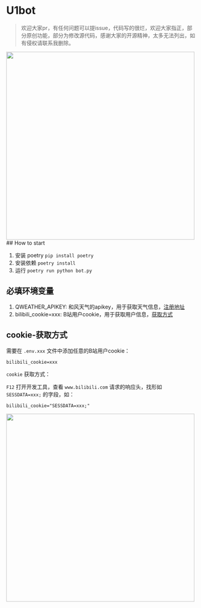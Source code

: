 # U1bot
> 欢迎大家pr，有任何问题可以提issue，代码写的很烂，欢迎大家指正，部分原创功能，部分为修改源代码，感谢大家的开源精神，太多无法列出，如有侵权请联系我删除。
<div align="left">
  <img src="https://image.thum.io/get/width/1280/crop/640/viewportWidth/1280/png/noanimate/https://socialify.git.ci/wling-art/U1bot/image?description=1&font=Source%20Code%20Pro&forks=1&issues=1&language=1&name=1&owner=1&pattern=Charlie%20Brown&pulls=1&stargazers=1&theme=Dark" width="500" />
</div>
## How to start

1. 安装 poetry `pip install poetry`
2. 安装依赖 `poetry install`
3. 运行 `poetry run python bot.py`

## 必填环境变量

1. QWEATHER_APIKEY: 和风天气的apikey，用于获取天气信息，[注册地址](https://dev.qweather.com/)
2. bilibili_cookie=xxx: B站用户cookie，用于获取用户信息，[获取方式](##cookie-获取方式)

## cookie-获取方式
需要在 `.env.xxx` 文件中添加任意的B站用户cookie：

```
bilibili_cookie=xxx
```

`cookie` 获取方式：

`F12` 打开开发工具，查看 `www.bilibili.com` 请求的响应头，找形如 `SESSDATA=xxx;` 的字段，如：

```
bilibili_cookie="SESSDATA=xxx;"
```

<div align="left">
  <img src="https://s2.loli.net/2022/07/19/AIBmd2Z9V5YwlkF.png" width="500" />
</div>
